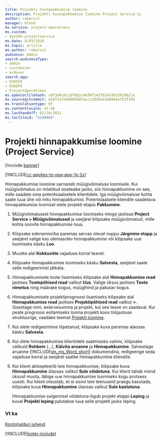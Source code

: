 ```yaml
---
title: Projekti hinnapakkumise loomine
description: Projekti hinnapakkumise loomine Project Service'is
author: ruhercul
manager: kfend
ms.service: project-operations
ms.custom:
- dyn365-projectservice
ms.date: 8/03/2018
ms.topic: article
ms.author: ruhercul
audience: Admin
search.audienceType:
- admin
- customizer
- enduser
search.app:
- D365CE
- D365PS
- ProjectOperations
ms.openlocfilehash: cdf3a9cbc1df0b2c4630f142fb1643b35919b21e
ms.sourcegitcommit: 418fa1fe9d605b8faccc2d5dee1b04b4e753f194
ms.translationtype: HT
ms.contentlocale: et-EE
ms.lasthandoff: 02/10/2021
ms.locfileid: "5149403"
---
```

# <a name="create-a-project-quote-project-service"></a>Projekti hinnapakkumise loomine (Project Service)

[!include [banner](../includes/psa-now-project-operations.md)]

[!INCLUDE[cc-applies-to-psa-app-1x-2x](../includes/cc-applies-to-psa-app-1x-2x.md)]

Hinnapakkumise loomine sarnaneb müügivõimaluse loomisele. Kui müügivõimalus on mõeldud siseteabe jaoks, siis hinnapakkumine on see, mille saadate oma potentsiaalsetele klientidele. Iga müügivõimaluse kohta saate luua ühe või mitu hinnapakkumist. Potentsiaalsele kliendile saadetava hinnapakkumise loomisel olete projekti etapis **Pakkumine**.  
  
1. Müügivõimalusest hinnapakkumise loomiseks minge jaotisse **Project Service > Müügivõimalused** ja seejärel klõpsake müügivõimalust, mille kohta soovite hinnapakkumise luua.  
  
2. Klõpsake edenemisriba paremas servas olevat nuppu **Järgmine etapp** ja seejärel valige kas olemasolev hinnapakkumine või klõpsake uue loomiseks käsku **Loo**.  
  
3. Muutke alal **Kokkuvõte** vajaduse korral teavet.  
  
4. Klõpsake hinnapakkumise loomiseks käsku **Salvesta**, seejärel saate selle redigeerimist jätkata.  
  
5. Hinnapakkumisele toote lisamiseks klõpsake alal **Hinnapakkumise read** jaotises **Tootepõhised read** valikut **Uus**. Valige üksus jaotises **Toote nimetus** ning määrake kogus, müügihind ja pakutav kogus.  
  
6. Hinnapakkumisele projektiprognoosi lisamiseks klõpsake alal **Hinnapakkumise read** jaotises **Projektipõhised read** valikut **+**. Sisestage nimi, eelarvesumma ja projekt, kui see teave on saadaval. Kui peate prognoosi esitamiseks looma projekti koos tööjaotuse struktuuriga, vaadake teemat [Projekti loomine](../psa/create-project.md).  
  
7. Kui olete redigeerimise lõpetanud, klõpsake kuva paremas alaosas käsku **Salvesta**.  
  
8. Kui olete hinnapakkumise klientidele saatmiseks valmis, klõpsake valikuid **Rohkem** (...), **Käivita aruanne** ja **Hinnapakkumine**. Salvestage aruanne [!INCLUDE[pn_ms_Word_short](../includes/pn-ms-word-short.md)] dokumendina, redigeerige seda vajaduse korral ja seejärel saatke hinnapakkumine kliendile.  
  
9. Kui klient aktsepteerib teie hinnapakkumise, klõpsake kuva **Hinnapakkumine** ülaosas valikut **Sule võidetuna**. Kui klient tahab mõnd üksust muuta, läbige uue hinnapakkumise loomiseks kogu protsess uuesti. Kui klient otsustab, et ei soovi teie teenuseid praegu kasutada, klõpsake kuva **Hinnapakkumine** ülaosas valikut **Sule kaotatuna**.  
  
   Hinnapakkumise sulgemisel võidetuna liigub projekt etappi **Leping** ja kuval **Projekti leping** palutakse luua selle projekti jaoks leping.  
  
### <a name="see-also"></a>Vt ka  
 [Kontohalduri juhend](../psa/account-manager-guide.md)


[!INCLUDE[footer-include](../includes/footer-banner.md)]